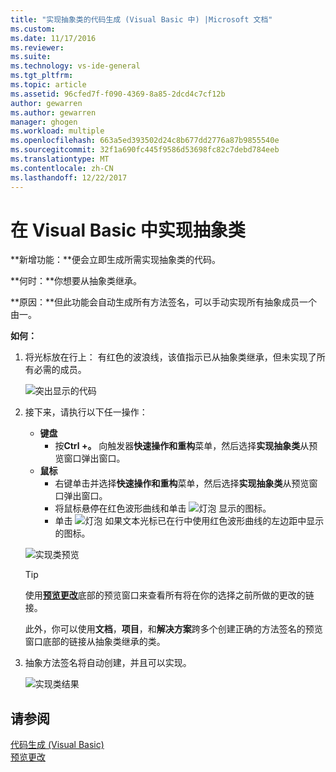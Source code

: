 ```yaml
---
title: "实现抽象类的代码生成 (Visual Basic 中) |Microsoft 文档"
ms.custom: 
ms.date: 11/17/2016
ms.reviewer: 
ms.suite: 
ms.technology: vs-ide-general
ms.tgt_pltfrm: 
ms.topic: article
ms.assetid: 96cfed7f-f090-4369-8a85-2dcd4c7cf12b
author: gewarren
ms.author: gewarren
manager: ghogen
ms.workload: multiple
ms.openlocfilehash: 663a5ed393502d24c8b677dd2776a87b9855540e
ms.sourcegitcommit: 32f1a690fc445f9586d53698fc82c7debd784eeb
ms.translationtype: MT
ms.contentlocale: zh-CN
ms.lasthandoff: 12/22/2017
---
```

# <a name="implement-an-abstract-class-in-visual-basic"></a>在 Visual Basic 中实现抽象类
**新增功能：**便会立即生成所需实现抽象类的代码。 

**何时：**你想要从抽象类继承。  

**原因：**但此功能会自动生成所有方法签名，可以手动实现所有抽象成员一个由一。 

**如何：**

1. 将光标放在行上： 有红色的波浪线，该值指示已从抽象类继承，但未实现了所有必需的成员。

   ![突出显示的代码](media/abstract_highlight.png)

1. 接下来，请执行以下任一操作：
   * **键盘**
     * 按**Ctrl +。** 向触发器**快速操作和重构**菜单，然后选择**实现抽象类**从预览窗口弹出窗口。
   * **鼠标**
     * 右键单击并选择**快速操作和重构**菜单，然后选择**实现抽象类**从预览窗口弹出窗口。
     * 将鼠标悬停在红色波形曲线和单击 ![灯泡](media/bulb.png) 显示的图标。
     * 单击 ![灯泡](media/bulb.png) 如果文本光标已在行中使用红色波形曲线的左边距中显示的图标。

   ![实现类预览](media/abstract_preview.png)

   >[!TIP]
   >使用[**预览更改**](../../ide/preview-changes.md)底部的预览窗口来查看所有将在你的选择之前所做的更改的链接。
   >
   >此外，你可以使用**文档**，**项目**，和**解决方案**跨多个创建正确的方法签名的预览窗口底部的链接从抽象类继承的类。

1. 抽象方法签名将自动创建，并且可以实现。

   ![实现类结果](media/abstract_result.png)

## <a name="see-also"></a>请参阅  
[代码生成 (Visual Basic)](../code-generation-vb.md)  
[预览更改](../../ide/preview-changes.md)